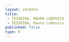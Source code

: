 ```yaml
---
layout: verbete
title:
 - TEIXEIRA, MAURO LUDOVICO
 - TEIXEIRA, Mauro Ludovico
published: false
type: R
---
```


